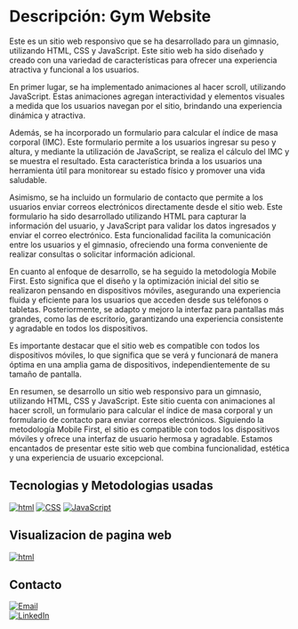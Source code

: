 
# Descripción: Gym Website

Este es un sitio web responsivo que se ha desarrollado para un gimnasio, utilizando HTML, CSS y JavaScript. Este sitio web ha sido diseñado y creado con una variedad de características para ofrecer una experiencia atractiva y funcional a los usuarios.

En primer lugar, se ha implementado animaciones al hacer scroll, utilizando JavaScript. Estas animaciones agregan interactividad y elementos visuales a medida que los usuarios navegan por el sitio, brindando una experiencia dinámica y atractiva.

Además, se ha incorporado un formulario para calcular el índice de masa corporal (IMC). Este formulario permite a los usuarios ingresar su peso y altura, y mediante la utilización de JavaScript, se realiza el cálculo del IMC y se muestra el resultado. Esta característica brinda a los usuarios una herramienta útil para monitorear su estado físico y promover una vida saludable.

Asimismo, se ha incluido un formulario de contacto que permite a los usuarios enviar correos electrónicos directamente desde el sitio web. Este formulario ha sido desarrollado utilizando HTML para capturar la información del usuario, y JavaScript para validar los datos ingresados y enviar el correo electrónico. Esta funcionalidad facilita la comunicación entre los usuarios y el gimnasio, ofreciendo una forma conveniente de realizar consultas o solicitar información adicional.

En cuanto al enfoque de desarrollo, se ha seguido la metodología Mobile First. Esto significa que el diseño y la optimización inicial del sitio se realizaron pensando en dispositivos móviles, asegurando una experiencia fluida y eficiente para los usuarios que acceden desde sus teléfonos o tabletas. Posteriormente, se adapto y mejoro la interfaz para pantallas más grandes, como las de escritorio, garantizando una experiencia consistente y agradable en todos los dispositivos.

Es importante destacar que el sitio web es compatible con todos los dispositivos móviles, lo que significa que se verá y funcionará de manera óptima en una amplia gama de dispositivos, independientemente de su tamaño de pantalla. 

En resumen, se desarrollo un sitio web responsivo para un gimnasio, utilizando HTML, CSS y JavaScript. Este sitio cuenta con animaciones al hacer scroll, un formulario para calcular el índice de masa corporal y un formulario de contacto para enviar correos electrónicos. Siguiendo la metodología Mobile First, el sitio es compatible con todos los dispositivos móviles y ofrece una interfaz de usuario hermosa y agradable. Estamos encantados de presentar este sitio web que combina funcionalidad, estética y una experiencia de usuario excepcional.
## Tecnologias y Metodologias usadas
[![html](https://img.shields.io/badge/html-E34F26?style=for-the-badge&logo=html5&logoColor=white&labelColor=101010)]()
[![CSS](https://img.shields.io/badge/CSS-1572B6?style=for-the-badge&logo=CSS3&logoColor=white&labelColor=101010)]()
[![JavaScript](https://img.shields.io/badge/JavaScript-F7DF1E?style=for-the-badge&logo=JavaScript&logoColor=white&labelColor=101010)]()



## Visualizacion de pagina web
[![html](https://cdn.icon-icons.com/icons2/561/PNG/96/website-design-symbol-1_icon-icons.com_53804.png)](https://alejandrodsfd.github.io/Gym-Website/)
</br>
## Contacto
[![Email](https://img.shields.io/badge/alejandrodsfd@gmail.com-email_personal-EA4335?style=for-the-badge&logo=gmail&logoColor=white&labelColor=101010)](mailto:alejandrodsdf@gmail.com)
</br>
[![LinkedIn](https://img.shields.io/badge/alejandrodsfd-LinkedIn-0A66C2?style=for-the-badge&logo=LinkedIn&logoColor=white&labelColor=101010)](https://www.linkedin.com/in/alejandrodsfd)
